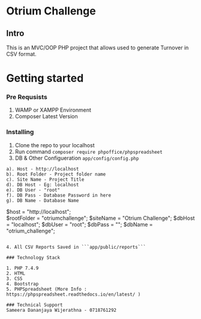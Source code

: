 # Otrium Challenge 
## Intro
This is an MVC/OOP PHP project that allows used to generate Turnover in CSV format.


# Getting started

### Pre Requsists
1. WAMP or XAMPP Environment
2. Composer Latest Version

### Installing

1. Clone the repo to your localhost
2. Run command ```composer require phpoffice/phpspreadsheet``` 
3. DB & Other Configueration ```app/config/config.php``` 

```
a). Host - http://localhost
b). Root Folder - Project folder name
c). Site Name - Project Title
d). DB Host - Eg: localhost
e). DB User - "root"
f). DB Pass - Database Password in here
g). DB Name - Database Name

```
   $host = "http://localhost";  
   $rootFolder = "otriumchallenge";
   $siteName = "Otrium Challenge";
   $dbHost = "localhost";
   $dbUser = "root";
   $dbPass = "";
   $dbName = "otrium_challenge";
```

4. All CSV Reports Saved in ```app/public/reports```

### Technology Stack

1. PHP 7.4.9
2. HTML
3. CSS
4. Bootstrap
5. PHPSpreadsheet (More Info : https://phpspreadsheet.readthedocs.io/en/latest/ )

### Technical Support
Sameera Dananjaya Wijerathna - 0718761292

